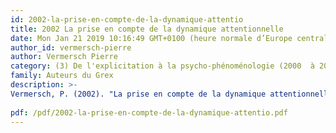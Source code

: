 ```yaml
---
id: 2002-la-prise-en-compte-de-la-dynamique-attentio
title: 2002 La prise en compte de la dynamique attentionnelle
date: Mon Jan 21 2019 10:16:49 GMT+0100 (heure normale d’Europe centrale)
author_id: vermersch-pierre
author: Vermersch Pierre
category: (3) De l'explicitation à la psycho-phénoménologie (2000  à 2008)
family: Auteurs du Grex
description: >-
Vermersch, P. (2002). "La prise en compte de la dynamique attentionnelle : éléments théoriques." Expliciter(43) : 27-39. Extrait d'un rapport d'étude
 
pdf: /pdf/2002-la-prise-en-compte-de-la-dynamique-attentio.pdf
---
```

